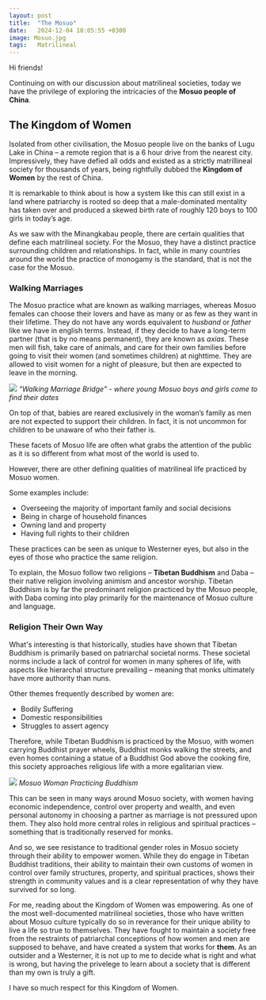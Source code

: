 ```yaml
---
layout: post
title:  "The Mosuo"
date:   2024-12-04 18:05:55 +0300
image: Mosuo.jpg
tags:   Matrilineal
---
```

Hi friends!

Continuing on with our discussion about matrilineal societies, today we have the privilege of exploring the intricacies of the **Mosuo people of China**. 

## The Kingdom of Women ##

Isolated from other civilisation, the Mosuo people live on the banks of Lugu Lake in China – a remote region that is a 6 hour drive from the nearest city. Impressively, they have defied all odds and existed as a strictly matrillineal society for thousands of years, being rightfully dubbed the **Kingdom of Women** by the rest of China.

It is remarkable to think about is how a system like this can still exist in a land where patriarchy is rooted so deep that a male-dominated mentality has taken over and produced a skewed birth rate of roughly 120 boys to 100 girls in today’s age.

As we saw with the Minangkabau people, there are certain qualities that define each matrilineal society. For the Mosuo, they have a distinct practice surrounding children and relationships. In fact, while in many countries around the world the practice of monogamy is the standard, that is not the case for the Mosuo.

### Walking Marriages ###

The Mosuo practice what are known as walking marriages, whereas Mosuo females can choose their lovers and have as many or as few as they want in their lifetime. They do not have any words equivalent to *husband* or *father* like we have in english terms. Instead, if they decide to have a long-term partner (that is by no means permanent), they are known as *axias*. These men will fish, take care of animals, and care for their own families before going to visit their women (and sometimes children) at nighttime. They are allowed to visit women for a night of pleasure, but then are expected to leave in the morning. 

![]({{site.baseurl}}/images/MarriageBridge.jpg)
*"Walking Marriage Bridge” - where young Mosuo boys and girls come to find their dates*

On top of that, babies are reared exclusively in the woman’s family as men are not expected to support their children. In fact, it is not uncommon for children to be unaware of who their father is. 

These facets of Mosuo life are often what grabs the attention of the public as it is so different from what most of the world is used to.

However, there are other defining qualities of matrilineal life practiced by Mosuo women. 

Some examples include:

-	Overseeing the majority of important family and social decisions
-	Being in charge of household finances
-	Owning land and property
-	Having full rights to their children

These practices can be seen as unique to Westerner eyes, but also in the eyes of those who practice the same religion.

To explain, the Mosuo follow two religions – **Tibetan Buddhism** and Daba – their native religion involving animism and ancestor worship.
Tibetan Buddhism is by far the predominant religion practiced by the Mosuo people, with Daba coming into play primarily for the maintenance of Mosuo culture and language. 

### Religion Their Own Way ###

What's interesting is that historically, studies have shown that Tibetan Buddhism is primarily based on patriarchal societal norms. These societal norms include a lack of control for women in many spheres of life, with aspects like hierarchal structure prevailing – meaning that monks ultimately have more authority than nuns. 

Other themes frequently described by women are:
-	Bodily Suffering
-	Domestic responsibilities
-	Struggles to assert agency

Therefore, while Tibetan Buddhism is practiced by the Mosuo, with women carrying Buddhist prayer wheels, Buddhist monks walking the streets, and even homes containing a statue of a Buddhist God above the cooking fire, this society approaches religious life with a more egalitarian view. 

![]({{site.baseurl}}/images/MosuoBud.jpg)
*Mosuo Woman Practicing Buddhism*


This can be seen in many ways around Mosuo society, with women having economic independence, control over property and wealth, and even personal autonomy in choosing a partner as marriage is not pressured upon them. They also hold more central roles in religious and spiritual practices – something that is traditionally reserved for monks.

And so, we see resistance to traditional gender roles in Mosuo society through their ability to empower women. While they do engage in Tibetan Buddhist traditions, their ability to maintain their own customs of women in control over family structures, property, and spiritual practices, shows their strength in community values and is a clear representation of why they have survived for so long. 

For me, reading about the Kingdom of Women was empowering. As one of the most well-documented matrilineal societies, those who have written about Mosuo culture typically do so in reverance for their unique ability to live a life so true to themselves. They have fought to maintain a society free from the restraints of patriarchal conceptions of how women and men are supposed to behave, and have created a system that works for **them**. As an outsider and a Westerner, it is not up to me to decide what is right and what is wrong, but having the privelege to learn about a society that is different than my own is truly a gift. 

I have so much respect for this Kingdom of Women.

